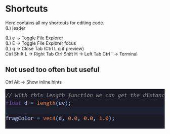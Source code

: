 # Shortcuts
Here contains all my shortcuts for editing code.  
(L) leader

(L) e -> Toggle File Explorer  
(L) E -> Toggle File Explorer focus  
(L) q -> Close Tab (Ctrl L q if preview)  
Ctrl Shift L -> Right Tab
Ctrl Shift H -> Left Tab
Ctrl ' -> Terminal

## Not used too often but useful
Ctrl Alt -> Show inline hints

![show inline hints](./show_inline_hints.gif)